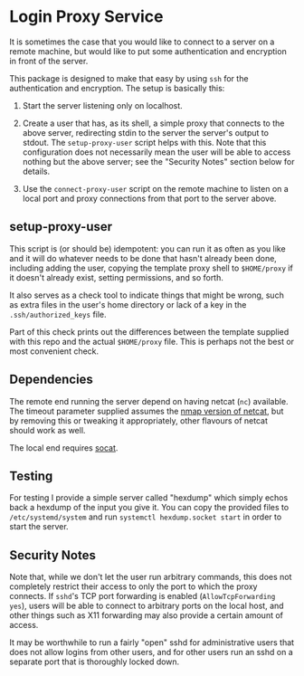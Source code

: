 Login Proxy Service
===================

It is sometimes the case that you would like to connect to a server on a
remote machine, but would like to put some authentication and encryption
in front of the server.

This package is designed to make that easy by using `ssh` for the
authentication and encryption. The setup is basically this:

1. Start the server listening only on localhost.

2. Create a user that has, as its shell, a simple proxy that connects to
the above server, redirecting stdin to the server the server's output to
stdout. The `setup-proxy-user` script helps with this. Note that this
configuration does not necessarily mean the user will be able to access
nothing but the above server; see the "Security Notes" section below for
details.

3. Use the `connect-proxy-user` script on the remote machine to listen
on a local port and proxy connections from that port to the server
above.


setup-proxy-user
----------------

This script is (or should be) idempotent: you can run it as often as you
like and it will do whatever needs to be done that hasn't already been
done, including adding the user, copying the template proxy shell to
`$HOME/proxy` if it doesn't already exist, setting permissions, and so
forth.

It also serves as a check tool to indicate things that might be wrong,
such as extra files in the user's home directory or lack of a key in the
`.ssh/authorized_keys` file.

Part of this check prints out the differences between the template
supplied with this repo and the actual `$HOME/proxy` file. This is
perhaps not the best or most convenient check.


Dependencies
------------

The remote end running the server depend on having netcat (`nc`)
available. The timeout parameter supplied assumes the [nmap version of
netcat](https://nmap.org/ncat/), but by removing this or tweaking it
appropriately, other flavours of netcat should work as well.

The local end requires [socat](http://www.dest-unreach.org/socat/).


Testing
-------

For testing I provide a simple server called "hexdump" which simply
echos back a hexdump of the input you give it. You can copy the provided
files to `/etc/systemd/system` and run `systemctl hexdump.socket start`
in order to start the server.


Security Notes
--------------

Note that, while we don't let the user run arbitrary commands, this
does not completely restrict their access to only the port to which
the proxy connects. If `sshd`'s TCP port forwarding is enabled
(`AllowTcpForwarding yes`), users will be able to connect to arbitrary
ports on the local host, and other things such as X11 forwarding may
also provide a certain amount of access.

It may be worthwhile to run a fairly "open" sshd for administrative
users that does not allow logins from other users, and for other users
run an sshd on a separate port that is thoroughly locked down.
